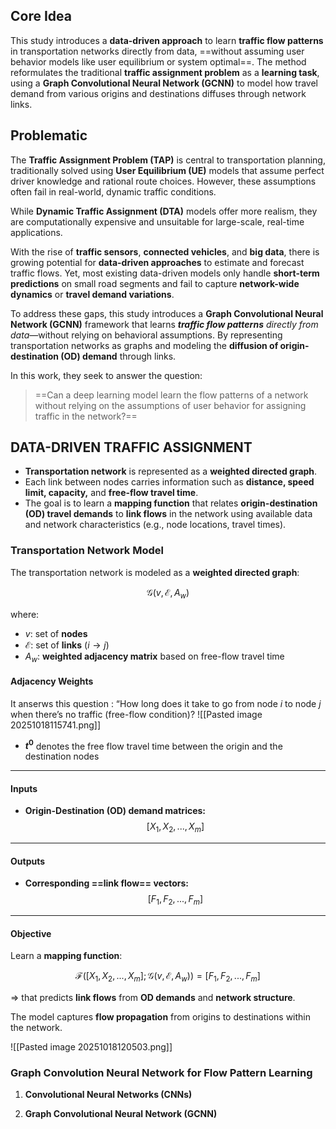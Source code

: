
## Core Idea

This study introduces a **data-driven approach** to learn **traffic flow patterns** in transportation networks directly from data, ==without assuming user behavior models like user equilibrium or system optimal==.
The method reformulates the traditional **traffic assignment problem** as a **learning task**, using a **Graph Convolutional Neural Network (GCNN)** to model how travel demand from various origins and destinations diffuses through network links.

## Problematic

The **Traffic Assignment Problem (TAP)** is central to transportation planning, traditionally solved using **User Equilibrium (UE)** models that assume perfect driver knowledge and rational route choices. However, these assumptions often fail in real-world, dynamic traffic conditions.

While **Dynamic Traffic Assignment (DTA)** models offer more realism, they are computationally expensive and unsuitable for large-scale, real-time applications.


With the rise of **traffic sensors**, **connected vehicles**, and **big data**, there is growing potential for **data-driven approaches** to estimate and forecast traffic flows. Yet, most existing data-driven models only handle **short-term predictions** on small road segments and fail to capture **network-wide dynamics** or **travel demand variations**.

To address these gaps, this study introduces a **Graph Convolutional Neural Network (GCNN)** framework that learns ***traffic flow patterns** directly from data*—without relying on behavioral assumptions. By representing transportation networks as graphs and modeling the **diffusion of origin-destination (OD) demand** through links.

In this work, they seek to answer the question:
> ==Can a deep learning model learn the flow patterns of a network without relying on the assumptions of user behavior for assigning traffic in the network?==


## DATA-DRIVEN TRAFFIC ASSIGNMENT


- **Transportation network** is represented as a **weighted directed graph**.
- Each link between nodes carries information such as **distance, speed limit, capacity,** and **free-flow travel time**.
- The goal is to learn a **mapping function** that relates **origin-destination (OD) travel demands** to **link flows** in the network using available data and network characteristics (e.g., node locations, travel times).


### Transportation Network Model

The transportation network is modeled as a **weighted directed graph**:

$$
\mathcal{G}(v, \mathcal{E}, A_w)
$$

where:

- $v$: set of **nodes**
- $\mathcal{E}$: set of **links** $(i \rightarrow j)$
- $A_w$: **weighted adjacency matrix** based on free-flow travel time

#### Adjacency Weights

It anserws this question : “How long does it take to go from node _i_ to node _j_ when there’s no traffic (free-flow condition)?
![[Pasted image 20251018115741.png]]

- **$t^0$** denotes the free flow travel time between the origin and the destination nodes

---
#### Inputs

- **Origin-Destination (OD) demand matrices:**  
  $$
  [X_1, X_2, ..., X_m]
  $$

---
#### Outputs

- **Corresponding ==link flow== vectors:**  
  $$
  [F_1, F_2, ..., F_m]
  $$
---
#### Objective

Learn a **mapping function**:

$$
\mathcal{F}([X_1, X_2, ..., X_m]; \mathcal{G}(v, \mathcal{E}, A_w)) = [F_1, F_2, ..., F_m]
$$

=> that predicts **link flows** from **OD demands** and **network structure**.

The model captures **flow propagation** from origins to destinations within the network.


![[Pasted image 20251018120503.png]]






### Graph Convolution Neural Network for Flow Pattern Learning

1. **Convolutional Neural Networks (CNNs)**

   


2. **Graph Convolutional Neural Network (GCNN)**